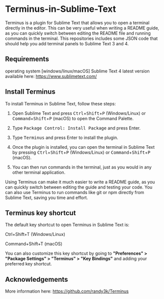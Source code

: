 # Terminus-in-Sublime-Text
Terminus is a plugin for Sublime Text that allows you to open a terminal directly in the editor. This can be very useful when writing a README guide, as you can quickly switch between editing the README file and running commands in the terminal.
This repositories includes some JSON code that should help you add terminal panels to Sublime Text 3 and 4.

## Requirements
operating system [windows/linux/macOS] 
Sublime Text 4 latest version available here: https://www.sublimetext.com/

## Install Terminus
To install Terminus in Sublime Text, follow these steps:

1. Open Sublime Text and press <kbd>Ctrl</kbd>+<kbd>Shift</kbd>+<kbd>P</kbd> (Windows/Linux) or <kbd>Command</kbd>+<kbd>Shift</kbd>+<kbd>P</kbd> (macOS) to open the Command Palette.

2. Type <kbd>Package Control: Install Package</kbd> and press Enter.

3. Type <kbd>Terminus</kbd> and press Enter to install the plugin.

4. Once the plugin is installed, you can open the terminal in Sublime Text by pressing <kbd>Ctrl</kbd>+<kbd>Shift</kbd>+<kbd>P</kbd> (Windows/Linux) or <kbd>Command</kbd>+<kbd>Shift</kbd>+<kbd>P</kbd> (macOS).

5. You can then run commands in the terminal, just as you would in any other terminal application.

Using Terminus can make it much easier to write a README guide, as you can quickly switch between editing the guide and testing your code. You can also use Terminus to run commands like <kdb>git</kdb> or <kdb>npm</kdb> directly from Sublime Text, saving you time and effort.

## Terminus key shortcut
The default key shortcut to open Terminus in Sublime Text is:

Ctrl+Shift+T (Windows/Linux)

Command+Shift+T (macOS)

You can also customize this key shortcut by going to <b>"Preferences" > "Package Settings" > "Terminus" > "Key Bindings"</b> and adding your preferred key shortcut.

## Acknowledgements
More information here: https://github.com/randy3k/Terminus
